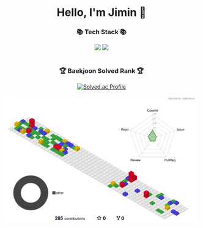 
<div align="center">
  <h1>Hello, I'm Jimin 👋</h1>

  <h3>📚 Tech Stack 📚</h3>
  <img src="https://img.shields.io/badge/React-61DAFB?style=flat-square&logo=React&logoColor=white" />
  <img src="https://img.shields.io/badge/HTML-E34F26?style=flat-square&logo=HTML5&logoColor=white" />

  <br />


  <br />

  <h3>🏆 Baekjoon Solved Rank 🏆</h3>
  
  [![Solved.ac Profile](http://mazassumnida.wtf/api/v2/generate_badge?boj=1015yellow06)](https://solved.ac/thundevistan/)




  ![](./profile-3d-contrib/profile-gitblock.svg)
</div>

